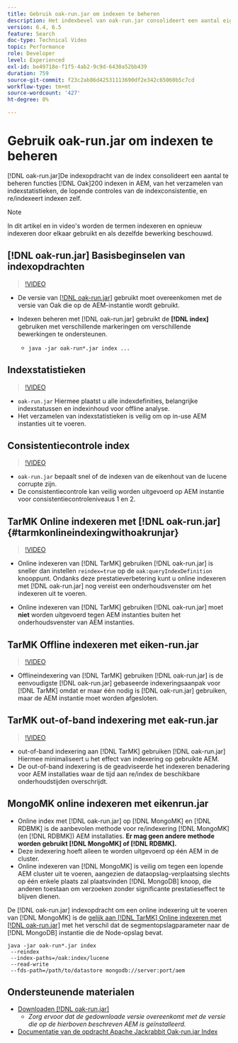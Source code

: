 ```yaml
---
title: Gebruik oak-run.jar om indexen te beheren
description: Het indexbevel van oak-run.jar consolideert een aantal eigenschappen om indexen van het Eak in AEM te beheren, van het verzamelen van indexstatistieken, het runnen van indexconsistentiecontroles, en re/indexeert indexen zelf.
version: 6.4, 6.5
feature: Search
doc-type: Technical Video
topic: Performance
role: Developer
level: Experienced
exl-id: be49718e-f1f5-4ab2-9c9d-6430a52bb439
duration: 759
source-git-commit: f23c2ab86d42531113690df2e342c65060b5c7cd
workflow-type: tm+mt
source-wordcount: '427'
ht-degree: 0%

---
```


# Gebruik oak-run.jar om indexen te beheren

[!DNL oak-run.jar]De indexopdracht van de index consolideert een aantal te beheren functies [!DNL Oak]200 indexen in AEM, van het verzamelen van indexstatistieken, de lopende controles van de indexconsistentie, en re/indexeert indexen zelf.

>[!NOTE]
>
>In dit artikel en in video&#39;s worden de termen indexeren en opnieuw indexeren door elkaar gebruikt en als dezelfde bewerking beschouwd.

## [!DNL oak-run.jar] Basisbeginselen van indexopdrachten

>[!VIDEO](https://video.tv.adobe.com/v/21475?quality=12&learn=on)

* De versie van [[!DNL oak-run.jar]](https://repository.apache.org/service/local/artifact/maven/redirect?r=releases&amp;g=org.apache.jackrabbit&amp;a=oak-run&amp;v=1.8.0) gebruikt moet overeenkomen met de versie van Oak die op de AEM-instantie wordt gebruikt.
* Indexen beheren met [!DNL oak-run.jar] gebruikt de **[!DNL index]** gebruiken met verschillende markeringen om verschillende bewerkingen te ondersteunen.

   * `java -jar oak-run*.jar index ...`

## Indexstatistieken

>[!VIDEO](https://video.tv.adobe.com/v/21477?quality=12&learn=on)

* `oak-run.jar` Hiermee plaatst u alle indexdefinities, belangrijke indexstatussen en indexinhoud voor offline analyse.
* Het verzamelen van indexstatistieken is veilig om op in-use AEM instanties uit te voeren.

## Consistentiecontrole index

>[!VIDEO](https://video.tv.adobe.com/v/21476?quality=12&learn=on)

* `oak-run.jar` bepaalt snel of de indexen van de eikenhout van de lucene corrupte zijn.
* De consistentiecontrole kan veilig worden uitgevoerd op AEM instantie voor consistentiecontroleniveaus 1 en 2.

## TarMK Online indexeren met [!DNL oak-run.jar] {#tarmkonlineindexingwithoakrunjar}

>[!VIDEO](https://video.tv.adobe.com/v/21479?quality=12&learn=on)

* Online indexeren van [!DNL TarMK] gebruiken [!DNL oak-run.jar] is sneller dan instellen `reindex=true` op de `oak:queryIndexDefinition` knooppunt. Ondanks deze prestatieverbetering kunt u online indexeren met [!DNL oak-run.jar] nog vereist een onderhoudsvenster om het indexeren uit te voeren.

* Online indexeren van [!DNL TarMK] gebruiken [!DNL oak-run.jar] moet **niet** worden uitgevoerd tegen AEM instanties buiten het onderhoudsvenster van AEM instanties.

## TarMK Offline indexeren met eiken-run.jar

>[!VIDEO](https://video.tv.adobe.com/v/21478?quality=12&learn=on)

* Offlineindexering van [!DNL TarMK] gebruiken [!DNL oak-run.jar] is de eenvoudigste [!DNL oak-run.jar] gebaseerde indexeringsaanpak voor [!DNL TarMK] omdat er maar één nodig is [!DNL oak-run.jar] gebruiken, maar de AEM instantie moet worden afgesloten.

## TarMK out-of-band indexering met eak-run.jar

>[!VIDEO](https://video.tv.adobe.com/v/21480?quality=12&learn=on)

* out-of-band indexering aan [!DNL TarMK] gebruiken [!DNL oak-run.jar] Hiermee minimaliseert u het effect van indexering op gebruikte AEM.
* De out-of-band indexering is de geadviseerde het indexeren benadering voor AEM installaties waar de tijd aan re/index de beschikbare onderhoudstijden overschrijdt.

## MongoMK online indexeren met eikenrun.jar

* Online index met [!DNL oak-run.jar] op [!DNL MongoMK] en [!DNL RDBMK] is de aanbevolen methode voor re/indexering [!DNL MongoMK] (en [!DNL RDBMK]) AEM installaties. **Er mag geen andere methode worden gebruikt [!DNL MongoMK] of [!DNL RDBMK].**
* Deze indexering hoeft alleen te worden uitgevoerd op één AEM in de cluster.
* Online indexeren van [!DNL MongoMK] is veilig om tegen een lopende AEM cluster uit te voeren, aangezien de dataopslag-verplaatsing slechts op één enkele plaats zal plaatsvinden [!DNL MongoDB] knoop, die anderen toestaan om verzoeken zonder significante prestatieseffect te blijven dienen.

De [!DNL oak-run.jar] indexopdracht om een online indexering uit te voeren van [!DNL MongoMK] is de [gelijk aan [!DNL TarMK] Online indexeren met [!DNL oak-run.jar]](#tarmkonlineindexingwithoakrunjar) met het verschil dat de segmentopslagparameter naar de [!DNL MongoDB] instantie die de Node-opslag bevat.

```
java -jar oak-run*.jar index
 --reindex
 --index-paths=/oak:index/lucene
 --read-write
 --fds-path=/path/to/datastore mongodb://server:port/aem
```

## Ondersteunende materialen

* [Downloaden [!DNL oak-run.jar]](https://repository.apache.org/#nexus-search;gav~org.apache.jackrabbit~oak-run~~~~kw,versionexpand)
   * *Zorg ervoor dat de gedownloade versie overeenkomt met de versie die op de hierboven beschreven AEM is geïnstalleerd.*
* [Documentatie van de opdracht Apache Jackrabbit Oak-run.jar Index](https://jackrabbit.apache.org/oak/docs/query/oak-run-indexing.html)
